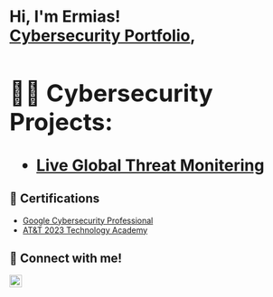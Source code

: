 <h1>Hi, I'm Ermias! <br/><a href="">Cybersecurity Portfolio</a>, <a >

<h2>👨‍💻 Cybersecurity Projects:</h2>

- <b>[Live Global Threat Monitering](https://github.com/ermiasket/LiveGlobalThreatMonitering)</b>
  
    


<h2>📃 Certifications</h2>

- [Google Cybersecurity Professional](https://www.credly.com/badges/2d8d60a1-d60f-4efa-80be-5b6d6aaa84df)
- [AT&T 2023 Technology Academy](https://www.credly.com/badges/998c16ae-30a3-48c8-9649-3bc6d887afc7)

<h2> 🤳 Connect with me! </h2>


[<img align="left" alt="JoshMadakor | LinkedIn" width="22px" src="https://cdn.jsdelivr.net/npm/simple-icons@v3/icons/linkedin.svg" />][linkedin]



[linkedin]: https://www.linkedin.com/in/ermiasketema

<!--

